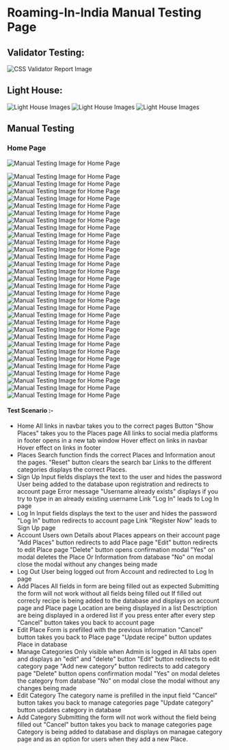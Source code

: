 
# Roaming-In-India Manual Testing Page

## Validator Testing:
![CSS Validator Report Image](static/images/TESTME.img/Roamingcss.PNG)

## Light House:
![Light House Images](static/images/TESTME.img/Roaming2.PNG)
![Light House Images](static/images/TESTME.img/Roaming3.PNG)
![Light House Images](static/images/TESTME.img/Roaming4.PNG)
## Manual Testing

### Home Page
![Manual Testing Image for Home Page](static/images/TESTME.img/Capture1.PNG)

![Manual Testing Image for Home Page](static/images/TESTME.img/Capture2.PNG)
![Manual Testing Image for Home Page](static/images/TESTME.img/Capture3.PNG)
![Manual Testing Image for Home Page](static/images/TESTME.img/Capture4.PNG)
![Manual Testing Image for Home Page](static/images/TESTME.img/Capture5.PNG)
![Manual Testing Image for Home Page](static/images/TESTME.img/Capture6.PNG)
![Manual Testing Image for Home Page](static/images/TESTME.img/Capture7.PNG)
![Manual Testing Image for Home Page](static/images/TESTME.img/Capture8.PNG)
![Manual Testing Image for Home Page](static/images/TESTME.img/Capture9.PNG)
![Manual Testing Image for Home Page](static/images/TESTME.img/Capture10.PNG)
![Manual Testing Image for Home Page](static/images/TESTME.img/Capture11.PNG)
![Manual Testing Image for Home Page](static/images/TESTME.img/Capture12.PNG)
![Manual Testing Image for Home Page](static/images/TESTME.img/Capture13.PNG)
![Manual Testing Image for Home Page](static/images/TESTME.img/Capture14.PNG)
![Manual Testing Image for Home Page](static/images/TESTME.img/Capture15.PNG)
![Manual Testing Image for Home Page](static/images/TESTME.img/Capture16.PNG)
![Manual Testing Image for Home Page](static/images/TESTME.img/Capture17.PNG)
![Manual Testing Image for Home Page](static/images/TESTME.img/Capture18.PNG)
![Manual Testing Image for Home Page](static/images/TESTME.img/Capture19.PNG)
![Manual Testing Image for Home Page](static/images/TESTME.img/Capture20.PNG)
![Manual Testing Image for Home Page](static/images/TESTME.img/Capture21.PNG)
![Manual Testing Image for Home Page](static/images/TESTME.img/Capture1.PNG)
![Manual Testing Image for Home Page](static/images/TESTME.img/Capture22.PNG)
![Manual Testing Image for Home Page](static/images/TESTME.img/Capture23.PNG)
![Manual Testing Image for Home Page](static/images/TESTME.img/Capture24.PNG)
![Manual Testing Image for Home Page](static/images/TESTME.img/Capture25.PNG)
![Manual Testing Image for Home Page](static/images/TESTME.img/Capture26.PNG)
![Manual Testing Image for Home Page](static/images/TESTME.img/Capture27.PNG)
![Manual Testing Image for Home Page](static/images/TESTME.img/Capture28.PNG)
![Manual Testing Image for Home Page](static/images/TESTME.img/Capture29.PNG)
![Manual Testing Image for Home Page](static/images/TESTME.img/Capture30.PNG)
![Manual Testing Image for Home Page](static/images/TESTME.img/Capture30.PNG)



#### Test Scenario :-
 * Home
     All links in navbar takes you to the correct pages
     Button "Show Places" takes you to the Places page
     All links to social media platforms in footer opens in a new tab window
     Hover effect on links in navbar
     Hover effect on links in footer
 * Places
    Search function finds the correct Places and Information anout the pages.
    "Reset" button clears the search bar
    Links to the different categories displays the correct Places.
 * Sign Up
    Input fields displays the text to the user and hides the password
    User being added to the database upon registration and redirects to account page
    Error message "Username already exists" displays if you try to type in an already existing username
    Link "Log In" leads to Log In page
 * Log In
    Input fields displays the text to the user and hides the password
    "Log In" button redirects to account page
    Link "Register Now" leads to Sign Up page
 * Account
    Users own Details about Places appears on their account page
    "Add Places" button redirects to add Place page
    "Edit" button redirects to edit Place page
    "Delete" button opens confirmation modal
    "Yes" on modal deletes the Place Or Information from database
    "No" on modal close the modal without any changes being made
 * Log Out
    User being logged out from Account and redirected to Log In page
 * Add Places
    All fields in form are being filled out as expected
    Submitting the form will not work without all fields being filled out
    If filled out correcly recipe is being added to the database and displays on account page and Place page
    Location are being displayed in a list
    Desctription are being displayed in a ordered list if you press enter after every step
    "Cancel" button takes you back to account page
 * Edit Place
    Form is prefilled with the previous information
    "Cancel" button takes you back to Place page
    "Update recipe" button updates Place in database
 * Manage Categories
    Only visible when Admin is logged in
    All tabs open and displays an "edit" and "delete" button
    "Edit" button redirects to edit category page
    "Add new category" button redirects to add category page
    "Delete" button opens confirmation modal
    "Yes" on modal deletes the category from database
    "No" on modal close the modal without any changes being made
 * Edit Category
    The category name is prefilled in the input field
    "Cancel" button takes you back to manage categories page
    "Update category" button updates category in database
 * Add Category
    Submitting the form will not work without the field being filled out
    "Cancel" button takes you back to manage categories page
    Category is being added to database and displays on managae category page and as an option for users when they add a new Place.


